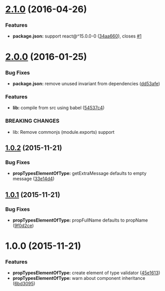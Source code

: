 <a name="2.1.0"></a>
# [2.1.0](https://github.com/tomchentw/react-prop-types-element-of-type/compare/v2.0.0...v2.1.0) (2016-04-26)


### Features

* **package.json:** support react@^15.0.0-0 ([34aa660](https://github.com/tomchentw/react-prop-types-element-of-type/commit/34aa660)), closes [#1](https://github.com/tomchentw/react-prop-types-element-of-type/issues/1)



<a name="2.0.0"></a>
# [2.0.0](https://github.com/tomchentw/react-prop-types-element-of-type/compare/v1.0.2...v2.0.0) (2016-01-25)


### Bug Fixes

* **package.json:** remove unused invariant from dependencies ([dd53afe](https://github.com/tomchentw/react-prop-types-element-of-type/commit/dd53afe))

### Features

* **lib:** compile from src using babel ([54537c4](https://github.com/tomchentw/react-prop-types-element-of-type/commit/54537c4))


### BREAKING CHANGES

* lib: Remove commonjs (module.exports) support



<a name="1.0.2"></a>
## [1.0.2](https://github.com/tomchentw/react-prop-types-element-of-type/compare/v1.0.1...v1.0.2) (2015-11-21)


### Bug Fixes

* **propTypesElementOfType:** getExtraMessage defaults to empty message ([33e14d4](https://github.com/tomchentw/react-prop-types-element-of-type/commit/33e14d4))



<a name="1.0.1"></a>
## [1.0.1](https://github.com/tomchentw/react-prop-types-element-of-type/compare/v1.0.0...v1.0.1) (2015-11-21)


### Bug Fixes

* **propTypesElementOfType:** propFullName defaults to propName ([9f0d2ce](https://github.com/tomchentw/react-prop-types-element-of-type/commit/9f0d2ce))



<a name="1.0.0"></a>
# 1.0.0 (2015-11-21)


### Features

* **propTypesElementOfType:** create element of type validator ([45e1613](https://github.com/tomchentw/react-prop-types-element-of-type/commit/45e1613))
* **propTypesElementOfType:** warn about component inheritance ([6bd3095](https://github.com/tomchentw/react-prop-types-element-of-type/commit/6bd3095))



